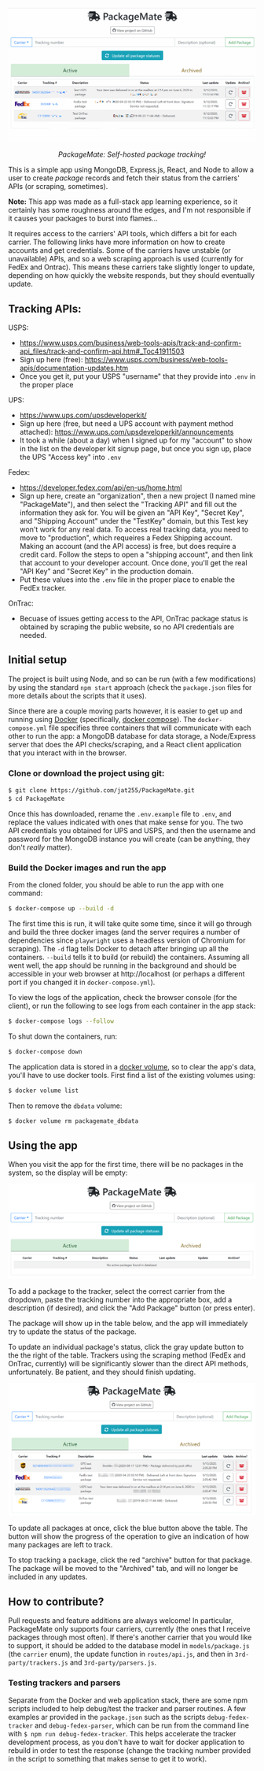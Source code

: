 ![animated demo of the client application](_img/demo.gif)
<p align="center"><em>PackageMate: Self-hosted package tracking!</em></p>

This is a simple app using MongoDB, Express.js, React, and Node to allow a user
to create _package_ records and fetch their status from the carriers' APIs
(or scraping, sometimes).

**Note:** This app was made as a full-stack app learning experience, so it certainly has some 
roughness around the edges, and I'm not responsible if it causes your packages to burst into 
flames...

It requires access to the carriers' API tools, which differs a bit for each carrier. The
following links have more information on how to create accounts and get credentials.
Some of the carriers have unstable (or unavailable) APIs, and so a web scraping approach
is used (currently for FedEx and Ontrac). This means these carriers take slightly longer to 
update, depending on how quickly the website responds, but they should eventually update.

## Tracking APIs:

USPS: 
  - https://www.usps.com/business/web-tools-apis/track-and-confirm-api_files/track-and-confirm-api.htm#_Toc41911503
  - Sign up here (free): https://www.usps.com/business/web-tools-apis/documentation-updates.htm
  - Once you get it, put your USPS "username" that they provide into `.env` in the proper place

UPS: 
 - https://www.ups.com/upsdeveloperkit/
 - Sign up here (free, but need a UPS account with payment method attached): https://www.ups.com/upsdeveloperkit/announcements
 - It took a while (about a day) when I signed up for my "account" to show in the list on the
   developer kit signup page, but once you sign up, place the UPS "Access key" into `.env`

Fedex: 
 - https://developer.fedex.com/api/en-us/home.html
 - Sign up here, create an "organization", then a new project (I named mine "PackageMate"),
   and then select the "Tracking API" and fill out the information they ask for. You will
   be given an "API Key", "Secret Key", and "Shipping Account" under the "TestKey" domain,
   but this Test key won't work for any real data. To access real tracking data, you need
   to move to "production", which requeires a Fedex Shipping account. Making an account
   (and the API access) is free, but does require a credit card. Follow the steps to open
   a "shipping account", and then link that account to your developer account. Once done,
   you'll get the real "API Key" and "Secret Key" in the production domain.
 - Put these values into the `.env` file in the proper place to enable the FedEx tracker.

OnTrac: 
 - Becuase of issues getting access to the API, OnTrac package status is obtained by 
   scraping the public website, so no API credentials are needed.

## Initial setup

The project is built using Node, and so can be run (with a few modifications) by using
the standard `npm start` approach (check the `package.json` files for more details about
the scripts that it uses).

Since there are a couple moving parts however, it is easier to get up and running using
[Docker](www.docker.com) (specifically, [docker compose](https://docs.docker.com/compose/)).
The `docker-compose.yml` file specifies three containers that will communicate with each
other to run the app: a MongoDB database for data storage, a Node/Express server that 
does the API checks/scraping, and a React client application that you interact with in
the browser.

### Clone or download the project using git:

```sh
$ git clone https://github.com/jat255/PackageMate.git
$ cd PackageMate
```

Once this has downloaded, rename the `.env.example` file to `.env`, and replace the values 
indicated with ones that make sense for you. The two API credentials you obtained for
UPS and USPS, and then the username and password for the MongoDB instance you will create
(can be anything, they don't _really_ matter).

### Build the Docker images and run the app

From the cloned folder, you should be able to run the app with one command:

```sh
$ docker-compose up --build -d
```

The first time this is run, it will take quite some time, since it will go through
and build the three docker images (and the server requires a number of dependencies
since `playwright` uses a headless version of Chromium for scraping). The `-d` flag
tells Docker to detach after bringing up all the containers. `--build` tells it
to build (or rebuild) the containers. Assuming all went well,
the app should be running in the background and should be accessible in your web
browser at http://localhost (or perhaps a different port if you changed it in
`docker-compose.yml`).

To view the logs of the application, check the browser console (for the client), or
run the following to see logs from each container in the app stack:

```sh
$ docker-compose logs --follow
```

To shut down the containers, run:

```sh
$ docker-compose down
```

The application data is stored in a [docker volume](https://docs.docker.com/storage/volumes/),
so to clear the app's data, you'll have to use docker tools. First find a list of the 
existing volumes using:

```sh
$ docker volume list
```

Then to remove the `dbdata` volume:

```sh
$ docker volume rm packagemate_dbdata 
```

## Using the app

When you visit the app for the first time, there will be no packages in the system, so
the display will be empty:

![](_img/new_install.png)

To add a package to the tracker, select the
correct carrier from the dropdown, paste the 
tracking number into the appropriate box, add a
description (if desired), and click the "Add 
Package" button (or press enter).

The package will show up in the table below, and
the app will immediately try to update the status
of the package. 

To update an individual package's status, click
the gray update button to the the right of the
table. Trackers using the scraping method (FedEx
and OnTrac, currently) will be significantly
slower than the direct API methods, unfortunately.
Be patient, and they should finish updating.

![app with some packages loaded in](_img/active_packages.png)

To update all packages at once, click the blue
button above the table. The button will show
the progress of the operation to give an indication
of how many packages are left to track.

To stop tracking a package, click the red 
"archive" button for that package. The 
package will be moved to the "Archived" tab,
and will no longer be included in any updates.

## How to contribute?

Pull requests and feature additions are always welcome! In particular, 
PackageMate only supports four carriers, currently (the ones that I
receive packages through most often). If there's another carrier
that you would like to support, it should be added to the database
model in `models/package.js` (the `carrier` enum), the update function
in `routes/api.js`, and then in `3rd-party/trackers.js` and 
`3rd-party/parsers.js`.

### Testing trackers and parsers

Separate from the Docker and web application stack, there are some npm scripts
included to help debug/test the tracker and parser routines. A few examples
ar provided in the `package.json` such as the scripts `debug-fedex-tracker` and
`debug-fedex-parser`, which can be run from the command line with 
`$ npm run debug-fedex-tracker`. This helps accelerate the tracker development
process, as you don't have to wait for docker application to rebuild in order
to test the response (change the tracking number provided in the script to something
that makes sense to get it to work).

